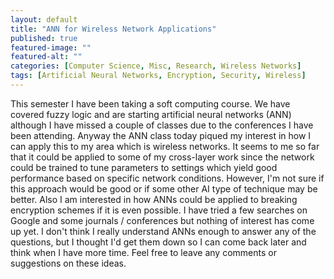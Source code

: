 ```yaml
---
layout: default
title: "ANN for Wireless Network Applications"
published: true
featured-image: ""
featured-alt: ""
categories: [Computer Science, Misc, Research, Wireless Networks]
tags: [Artificial Neural Networks, Encryption, Security, Wireless]
---
```

This semester I have been taking a soft computing course. We have covered fuzzy logic and are starting artificial neural networks (ANN) although I have missed a couple of classes due to the conferences I have been attending. Anyway the ANN class today piqued my interest in how I can apply this to my area which is wireless networks. It seems to me so far that it could be applied to some of my cross-layer work since the network could be trained to tune parameters to settings which yield good performance based on specific network conditions. However, I'm not sure if this approach would be good or if some other AI type of technique may be better. Also I am interested in how ANNs could be applied to breaking encryption schemes if it is even possible. I have tried a few searches on Google and some journals / conferences but nothing of interest has come up yet. I don't think I really understand ANNs enough to answer any of the questions, but I thought I'd get them down so I can come back later and think when I have more time. Feel free to leave any comments or suggestions on these ideas.
